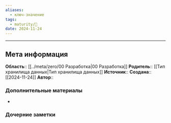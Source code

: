 ```yaml
---
aliases:
  - ключ-значение
tags:
  - maturity/🌱
date: 2024-11-24
---
```


***
## Мета информация
**Область**:: [[../meta/zero/00 Разработка|00 Разработка]]
**Родитель**:: [[Тип хранилища данных|Тип хранилища данных]]
**Источник**:: 
**Создана**:: [[2024-11-24]]
**Автор**:: 
### Дополнительные материалы
- 

### Дочерние заметки
<!-- QueryToSerialize: LIST FROM [[]] WHERE contains(Родитель, this.file.link) or contains(parents, this.file.link) -->

